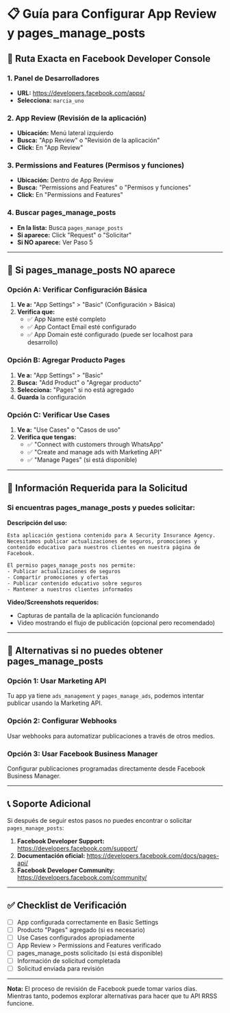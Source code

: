 # 📋 Guía para Configurar App Review y pages_manage_posts

## 🎯 **Ruta Exacta en Facebook Developer Console**

### **1. Panel de Desarrolladores**
- **URL:** https://developers.facebook.com/apps/
- **Selecciona:** `marcia_uno`

### **2. App Review (Revisión de la aplicación)**
- **Ubicación:** Menú lateral izquierdo
- **Busca:** "App Review" o "Revisión de la aplicación"
- **Click:** En "App Review"

### **3. Permissions and Features (Permisos y funciones)**
- **Ubicación:** Dentro de App Review
- **Busca:** "Permissions and Features" o "Permisos y funciones"
- **Click:** En "Permissions and Features"

### **4. Buscar pages_manage_posts**
- **En la lista:** Busca `pages_manage_posts`
- **Si aparece:** Click "Request" o "Solicitar"
- **Si NO aparece:** Ver Paso 5

---

## 🔧 **Si pages_manage_posts NO aparece**

### **Opción A: Verificar Configuración Básica**
1. **Ve a:** "App Settings" > "Basic" (Configuración > Básica)
2. **Verifica que:**
   - ✅ App Name esté completo
   - ✅ App Contact Email esté configurado
   - ✅ App Domain esté configurado (puede ser localhost para desarrollo)

### **Opción B: Agregar Producto Pages**
1. **Ve a:** "App Settings" > "Basic"
2. **Busca:** "Add Product" o "Agregar producto"
3. **Selecciona:** "Pages" si no está agregado
4. **Guarda** la configuración

### **Opción C: Verificar Use Cases**
1. **Ve a:** "Use Cases" o "Casos de uso"
2. **Verifica que tengas:**
   - ✅ "Connect with customers through WhatsApp"
   - ✅ "Create and manage ads with Marketing API"
   - ✅ "Manage Pages" (si está disponible)

---

## 📝 **Información Requerida para la Solicitud**

### **Si encuentras pages_manage_posts y puedes solicitar:**

**Descripción del uso:**
```
Esta aplicación gestiona contenido para A Security Insurance Agency.
Necesitamos publicar actualizaciones de seguros, promociones y
contenido educativo para nuestros clientes en nuestra página de Facebook.

El permiso pages_manage_posts nos permite:
- Publicar actualizaciones de seguros
- Compartir promociones y ofertas
- Publicar contenido educativo sobre seguros
- Mantener a nuestros clientes informados
```

**Video/Screenshots requeridos:**
- Capturas de pantalla de la aplicación funcionando
- Video mostrando el flujo de publicación (opcional pero recomendado)

---

## 🚀 **Alternativas si no puedes obtener pages_manage_posts**

### **Opción 1: Usar Marketing API**
Tu app ya tiene `ads_management` y `pages_manage_ads`, podemos intentar publicar usando la Marketing API.

### **Opción 2: Configurar Webhooks**
Usar webhooks para automatizar publicaciones a través de otros medios.

### **Opción 3: Usar Facebook Business Manager**
Configurar publicaciones programadas directamente desde Facebook Business Manager.

---

## 📞 **Soporte Adicional**

Si después de seguir estos pasos no puedes encontrar o solicitar `pages_manage_posts`:

1. **Facebook Developer Support:** https://developers.facebook.com/support/
2. **Documentación oficial:** https://developers.facebook.com/docs/pages-api/
3. **Facebook Developer Community:** https://developers.facebook.com/community/

---

## ✅ **Checklist de Verificación**

- [ ] App configurada correctamente en Basic Settings
- [ ] Producto "Pages" agregado (si es necesario)
- [ ] Use Cases configurados apropiadamente
- [ ] App Review > Permissions and Features verificado
- [ ] pages_manage_posts solicitado (si está disponible)
- [ ] Información de solicitud completada
- [ ] Solicitud enviada para revisión

---

**Nota:** El proceso de revisión de Facebook puede tomar varios días. Mientras tanto, podemos explorar alternativas para hacer que tu API RRSS funcione.
